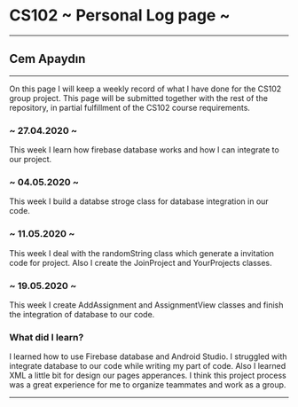 # CS102 ~ Personal Log page ~
****
## Cem Apaydın
****

On this page I will keep a weekly record of what I have done for the CS102 group project. This page will be submitted together with the rest of the repository, in partial fulfillment of the CS102 course requirements.

### ~ 27.04.2020 ~
This week I learn how firebase database works and how I can integrate to our project.

### ~ 04.05.2020 ~
This week I build a databse stroge class for database integration in our code.

### ~ 11.05.2020 ~
This week I deal with the randomString class which generate a invitation code for project. Also I create the JoinProject and YourProjects classes.

### ~ 19.05.2020 ~
This week I create AddAssignment and AssignmentView classes and finish the integration of database to our code.

### What did I learn?

I learned how to use Firebase database and Android Studio. I struggled with integrate database to our code while writing my part of code. Also I learned XML a little bit for design our pages apperances.  I  think this project process was a great experience for me to organize teammates and work as a group.


****
